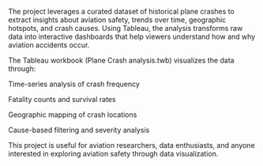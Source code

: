 The project leverages a curated dataset of historical plane crashes to extract insights about aviation safety, trends over time, geographic hotspots, and crash causes. Using Tableau, the analysis transforms raw data into interactive dashboards that help viewers understand how and why aviation accidents occur.

The Tableau workbook (Plane Crash analysis.twb) visualizes the data through:

Time-series analysis of crash frequency

Fatality counts and survival rates

Geographic mapping of crash locations

Cause-based filtering and severity analysis

This project is useful for aviation researchers, data enthusiasts, and anyone interested in exploring aviation safety through data visualization.
